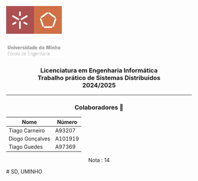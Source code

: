 <img src='uminho_eng.png' width="30%"/>

<h3 align="center">Licenciatura em Engenharia Informática <br> Trabalho prático de Sistemas Distribuidos <br> 2024/2025 </h3>

---

<h3 align="center"> Colaboradores &#129309 </h2>

<div align="center">

| Nome           | Número  |
| -------------- | ------- |
| Tiago Carneiro | A93207  |
| Diogo Gonçalves| A101919 |
| Tiago Guedes   | A97369  |

Nota : 14

</div>
# SD, UMINHO
